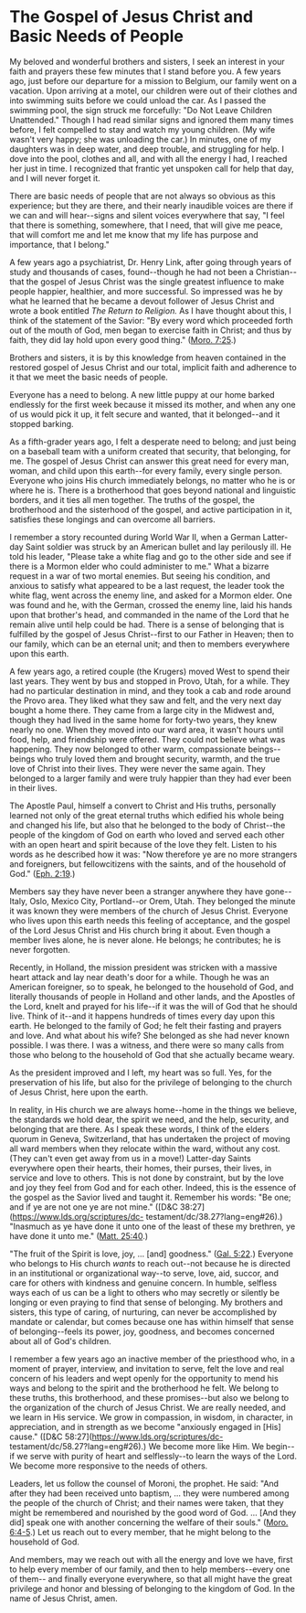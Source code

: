 # The Gospel of Jesus Christ and Basic Needs of People

My beloved and wonderful brothers and sisters, I seek an interest in your
faith and prayers these few minutes that I stand before you. A few years ago,
just before our departure for a mission to Belgium, our family went on a
vacation. Upon arriving at a motel, our children were out of their clothes and
into swimming suits before we could unload the car. As I passed the swimming
pool, the sign struck me forcefully: "Do Not Leave Children Unattended."
Though I had read similar signs and ignored them many times before, I felt
compelled to stay and watch my young children. (My wife wasn't very happy; she
was unloading the car.) In minutes, one of my daughters was in deep water, and
deep trouble, and struggling for help. I dove into the pool, clothes and all,
and with all the energy I had, I reached her just in time. I recognized that
frantic yet unspoken call for help that day, and I will never forget it.

There are basic needs of people that are not always so obvious as this
experience; but they are there, and their nearly inaudible voices are there if
we can and will hear--signs and silent voices everywhere that say, "I feel
that there is something, somewhere, that I need, that will give me peace, that
will comfort me and let me know that my life has purpose and importance, that
I belong."

A few years ago a psychiatrist, Dr. Henry Link, after going through years of
study and thousands of cases, found--though he had not been a Christian--that
the gospel of Jesus Christ was the single greatest influence to make people
happier, healthier, and more successful. So impressed was he by what he
learned that he became a devout follower of Jesus Christ and wrote a book
entitled _The Return to Religion._ As I have thought about this, I think of
the statement of the Savior: "By every word which proceeded forth out of the
mouth of God, men began to exercise faith in Christ; and thus by faith, they
did lay hold upon every good thing." ([Moro.
7:25](https://www.lds.org/scriptures/bofm/moro/7.25?lang=eng#24).)

Brothers and sisters, it is by this knowledge from heaven contained in the
restored gospel of Jesus Christ and our total, implicit faith and adherence to
it that we meet the basic needs of people.

Everyone has a need to belong. A new little puppy at our home barked endlessly
for the first week because it missed its mother, and when any one of us would
pick it up, it felt secure and wanted, that it belonged--and it stopped
barking.

As a fifth-grader years ago, I felt a desperate need to belong; and just being
on a baseball team with a uniform created that security, that belonging, for
me. The gospel of Jesus Christ can answer this great need for every man,
woman, and child upon this earth--for every family, every single person.
Everyone who joins His church immediately belongs, no matter who he is or
where he is. There is a brotherhood that goes beyond national and linguistic
borders, and it ties all men together. The truths of the gospel, the
brotherhood and the sisterhood of the gospel, and active participation in it,
satisfies these longings and can overcome all barriers.

I remember a story recounted during World War II, when a German Latter-day
Saint soldier was struck by an American bullet and lay perilously ill. He told
his leader, "Please take a white flag and go to the other side and see if
there is a Mormon elder who could administer to me." What a bizarre request in
a war of two mortal enemies. But seeing his condition, and anxious to satisfy
what appeared to be a last request, the leader took the white flag, went
across the enemy line, and asked for a Mormon elder. One was found and he,
with the German, crossed the enemy line, laid his hands upon that brother's
head, and commanded in the name of the Lord that he remain alive until help
could be had. There is a sense of belonging that is fulfilled by the gospel of
Jesus Christ--first to our Father in Heaven; then to our family, which can be
an eternal unit; and then to members everywhere upon this earth.

A few years ago, a retired couple (the Krugers) moved West to spend their last
years. They went by bus and stopped in Provo, Utah, for a while. They had no
particular destination in mind, and they took a cab and rode around the Provo
area. They liked what they saw and felt, and the very next day bought a home
there. They came from a large city in the Midwest and, though they had lived
in the same home for forty-two years, they knew nearly no one. When they moved
into our ward area, it wasn't hours until food, help, and friendship were
offered. They could not believe what was happening. They now belonged to other
warm, compassionate beings--beings who truly loved them and brought security,
warmth, and the true love of Christ into their lives. They were never the same
again. They belonged to a larger family and were truly happier than they had
ever been in their lives.

The Apostle Paul, himself a convert to Christ and His truths, personally
learned not only of the great eternal truths which edified his whole being and
changed his life, but also that he belonged to the body of Christ--the people
of the kingdom of God on earth who loved and served each other with an open
heart and spirit because of the love they felt. Listen to his words as he
described how it was: "Now therefore ye are no more strangers and foreigners,
but fellowcitizens with the saints, and of the household of God." ([Eph.
2:19](https://www.lds.org/scriptures/nt/eph/2.19?lang=eng#18).)

Members say they have never been a stranger anywhere they have gone--Italy,
Oslo, Mexico City, Portland--or Orem, Utah. They belonged the minute it was
known they were members of the church of Jesus Christ. Everyone who lives upon
this earth needs this feeling of acceptance, and the gospel of the Lord Jesus
Christ and His church bring it about. Even though a member lives alone, he is
never alone. He belongs; he contributes; he is never forgotten.

Recently, in Holland, the mission president was stricken with a massive heart
attack and lay near death's door for a while. Though he was an American
foreigner, so to speak, he belonged to the household of God, and literally
thousands of people in Holland and other lands, and the Apostles of the Lord,
knelt and prayed for his life--if it was the will of God that he should live.
Think of it--and it happens hundreds of times every day upon this earth. He
belonged to the family of God; he felt their fasting and prayers and love. And
what about his wife? She belonged as she had never known possible. I was
there. I was a witness, and there were so many calls from those who belong to
the household of God that she actually became weary.

As the president improved and I left, my heart was so full. Yes, for the
preservation of his life, but also for the privilege of belonging to the
church of Jesus Christ, here upon the earth.

In reality, in His church we are always home--home in the things we believe,
the standards we hold dear, the spirit we need, and the help, security, and
belonging that are there. As I speak these words, I think of the elders quorum
in Geneva, Switzerland, that has undertaken the project of moving all ward
members when they relocate within the ward, without any cost. (They can't even
get away from us in a move!) Latter-day Saints everywhere open their hearts,
their homes, their purses, their lives, in service and love to others. This is
not done by constraint, but by the love and joy they feel from God and for
each other. Indeed, this is the essence of the gospel as the Savior lived and
taught it. Remember his words: "Be one; and if ye are not one ye are not
mine." ([D&amp;C 38:27](https://www.lds.org/scriptures/dc-
testament/dc/38.27?lang=eng#26).) "Inasmuch as ye have done it unto one of the
least of these my brethren, ye have done it unto me." ([Matt.
25:40](https://www.lds.org/scriptures/nt/matt/25.40?lang=eng#39).)

"The fruit of the Spirit is love, joy, ... [and] goodness." ([Gal.
5:22](https://www.lds.org/scriptures/nt/gal/5.22?lang=eng#21).) Everyone who
belongs to His church _wants_ to reach out--not because he is directed in an
institutional or organizational way--to serve, love, aid, succor, and care for
others with kindness and genuine concern. In humble, selfless ways each of us
can be a light to others who may secretly or silently be longing or even
praying to find that sense of belonging. My brothers and sisters, this type of
caring, of nurturing, can never be accomplished by mandate or calendar, but
comes because one has within himself that sense of belonging--feels its power,
joy, goodness, and becomes concerned about all of God's children.

I remember a few years ago an inactive member of the priesthood who, in a
moment of prayer, interview, and invitation to serve, felt the love and real
concern of his leaders and wept openly for the opportunity to mend his ways
and belong to the spirit and the brotherhood he felt. We belong to these
truths, this brotherhood, and these promises--but also we belong to the
organization of the church of Jesus Christ. We are really needed, and we learn
in His service. We grow in compassion, in wisdom, in character, in
appreciation, and in strength as we become "anxiously engaged in [His] cause."
([D&amp;C 58:27](https://www.lds.org/scriptures/dc-
testament/dc/58.27?lang=eng#26).) We become more like Him. We begin--if we
serve with purity of heart and selflessly--to learn the ways of the Lord. We
become more responsive to the needs of others.

Leaders, let us follow the counsel of Moroni, the prophet. He said: "And after
they had been received unto baptism, ... they were numbered among the people of
the church of Christ; and their names were taken, that they might be
remembered and nourished by the good word of God. ... [And they did] speak one
with another concerning the welfare of their souls." ([Moro.
6:4-5](https://www.lds.org/scriptures/bofm/moro/6.4-5?lang=eng#3).) Let us
reach out to every member, that he might belong to the household of God.

And members, may we reach out with all the energy and love we have, first to
help every member of our family, and then to help members--every one of them--
and finally everyone everywhere, so that all might have the great privilege
and honor and blessing of belonging to the kingdom of God. In the name of
Jesus Christ, amen.

